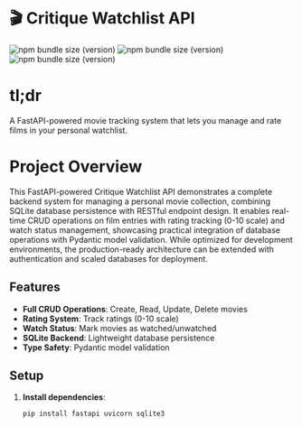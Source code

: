 # 🎬 Critique Watchlist API
![npm bundle size (version)](https://img.shields.io/badge/version-0.0.1-darkblue)  ![npm bundle size (version)](https://img.shields.io/badge/language-python3-yellow)  ![npm bundle size (version)](https://img.shields.io/badge/framework-FastAPI-lightgreen) 

# tl;dr
A FastAPI-powered movie tracking system that lets you manage and rate films in your personal watchlist.

# Project Overview

This FastAPI-powered Critique Watchlist API demonstrates a complete backend system for managing a personal movie collection, combining SQLite database persistence with RESTful endpoint design. It enables real-time CRUD operations on film entries with rating tracking (0-10 scale) and watch status management, showcasing practical integration of database operations with Pydantic model validation. While optimized for development environments, the production-ready architecture can be extended with authentication and scaled databases for deployment.

## Features

- **Full CRUD Operations**: Create, Read, Update, Delete movies
- **Rating System**: Track ratings (0-10 scale)
- **Watch Status**: Mark movies as watched/unwatched
- **SQLite Backend**: Lightweight database persistence
- **Type Safety**: Pydantic model validation

## Setup

1. **Install dependencies**:
   ```bash
   pip install fastapi uvicorn sqlite3

